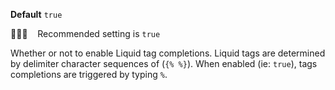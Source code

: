 **Default** `true`

💁🏽‍♀️ &nbsp;&nbsp; Recommended setting is `true`

Whether or not to enable Liquid tag completions. Liquid tags are determined by delimiter character sequences of (`{% %}`). When enabled (ie: `true`), tags completions are triggered by typing `%`.


